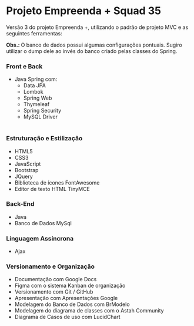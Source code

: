 # Projeto Empreenda + Squad 35
<p>Versão 3 do projeto Empreenda +, utilizando o padrão de projeto MVC e as seguintes ferramentas: </p>
<p><strong>Obs.: </strong>O banco de dados possui algumas configurações pontuais. Sugiro utilizar o dump dele ao invés do banco criado pelas classes do Spring.</p>

### Front e Back

- Java Spring com:
  - Data JPA
  - Lombok
  - Spring Web
  - Thymeleaf
  - Spring Security
  - MySQL Driver
  </br>

### Estruturação e Estilização
- HTML5
- CSS3
- JavaScript
- Bootstrap
- JQuery
- Biblioteca de ícones FontAwesome
- Editor de texto HTML TinyMCE
  </br>
  
### Back-End
- Java
- Banco de Dados MySql

### Linguagem Assíncrona
- Ajax

### Versionamento e Organização
- Documentação com Google Docs
- Figma com o sistema Kanban de organização
- Versionamento com Git / GitHub
- Apresentação com Apresentações Google
- Modelagem do Banco de Dados com BrModelo
- Modelagem do diagrama de classes com o Astah Community
- Diagrama de Casos de uso com LucidChart
